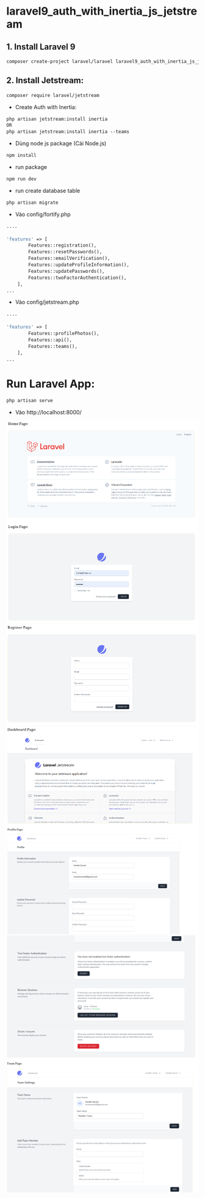 # laravel9_auth_with_inertia_js_jetstream

## 1. Install Laravel 9
```Dockerfile
composer create-project laravel/laravel laravel9_auth_with_inertia_js_jetstream
```
## 2. Install Jetstream:
```Dockerfile
composer require laravel/jetstream
```
- Create Auth with Inertia:
```Dockerfile
php artisan jetstream:install inertia
OR
php artisan jetstream:install inertia --teams
```
- Dùng node js package (Cài Node.js) 
```Dockerfile
npm install
```
- run package
```Dockerfile
npm run dev
```
- run create database table
```Dockerfile
php artisan migrate
```
- Vào config/fortify.php
```Dockerfile
....
  
'features' => [
        Features::registration(),
        Features::resetPasswords(),
        Features::emailVerification(),
        Features::updateProfileInformation(),
        Features::updatePasswords(),
        Features::twoFactorAuthentication(),
    ],
...
```
- Vào config/jetstream.php
```Dockerfile
....
  
'features' => [
        Features::profilePhotos(),
        Features::api(),
        Features::teams(),
    ],
...
```
# Run Laravel App:
```Dockerfile
php artisan serve
```
- Vào 
http://localhost:8000/

![Container](a.png)
![Container](a1.png)
![Container](a2.png)
![Container](a3.png)
![Container](a4.png)
![Container](a5.png)
![Container](a6.png)
